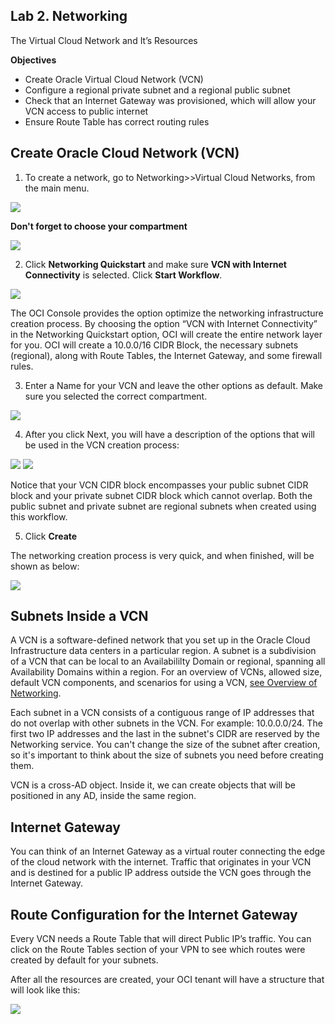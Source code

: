 
## Lab 2. Networking
The Virtual Cloud Network and It’s Resources

**Objectives**
- Create Oracle Virtual Cloud Network (VCN)
- Configure a regional private subnet and a regional public subnet
- Check that an Internet Gateway was provisioned, which will allow your VCN access to public internet
- Ensure Route Table has correct routing rules

## Create Oracle Cloud Network (VCN)
1. To create a network, go to Networking>>Virtual Cloud Networks, from the main menu.

![](images/create_vcn.png)

**Don't forget to choose your compartment**

![](images/choose_compart.png)

2. Click **Networking Quickstart** and make sure **VCN with Internet Connectivity** is selected. Click **Start Workflow**.

![](images/create_vcn_02.png)

The OCI Console provides the option optimize the networking infrastructure creation process. By choosing the option “VCN with Internet Connectivity” in the Networking Quickstart option, OCI will create the entire network layer for you. OCI will create a 10.0.0/16 CIDR Block, the necessary subnets (regional), along with Route Tables, the Internet Gateway, and some firewall rules.

3. Enter a Name for your VCN and leave the other options as default. Make sure you selected the correct compartment.

![](images/vcn_option.png)

4. After you click Next, you will have a description of the options that will be used in the VCN creation process:

![](images/vcn_resume.png)
![](images/vcn_resume_02.png)

Notice that your VCN CIDR block encompasses your public subnet CIDR block and your private subnet CIDR block which cannot overlap. Both the public subnet and private subnet are regional subnets when created using this workflow.

5. Click **Create**

The networking creation process is very quick, and when finished, will be shown as below:

![](images/vcn_creation.png)

## Subnets Inside a VCN
A VCN is a software-defined network that you set up in the Oracle Cloud Infrastructure data centers in a particular region. A subnet is a subdivision of a VCN that can be local to an Availabililty Domain or regional, spanning all Availability Domains within a region. For an overview of VCNs, allowed size, default VCN components, and scenarios for using a VCN, [see Overview of Networking](https://docs.cloud.oracle.com/en-us/iaas/Content/Network/Concepts/overview.htm).

Each subnet in a VCN consists of a contiguous range of IP addresses that do not overlap with other subnets in the VCN. For example: 10.0.0.0/24. The first two IP addresses and the last in the subnet's CIDR are reserved by the Networking service. You can't change the size of the subnet after creation, so it's important to think about the size of subnets you need before creating them. 

VCN is a cross-AD object. Inside it, we can create objects that will be positioned in any AD, inside the same region.

## Internet Gateway
You can think of an Internet Gateway as a virtual router connecting the edge of the cloud network with the internet. Traffic that originates in your VCN and is destined for a public IP address outside the VCN goes through the Internet Gateway. 

## Route Configuration for the Internet Gateway
Every VCN needs a Route Table that will direct Public IP’s traffic. You can click on the Route Tables section of your VPN to see which routes were created by default for your subnets.

After all the resources are created, your OCI tenant will have a structure that will look like this:

![](images/tenant.png)



